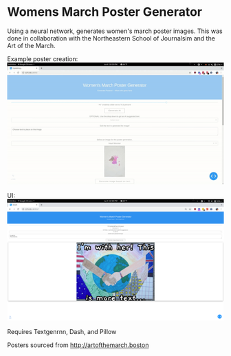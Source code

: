 # Womens March Poster Generator
Using a neural network, generates women's march poster images. This was done in collaboration with
the Northeastern School of Journalsim and the Art of the March.

Example poster creation:
![Alt Text](example.gif)

UI:
![Alt Text](screenshot.png)

Requires Textgenrnn, Dash, and Pillow

Posters sourced from http://artofthemarch.boston